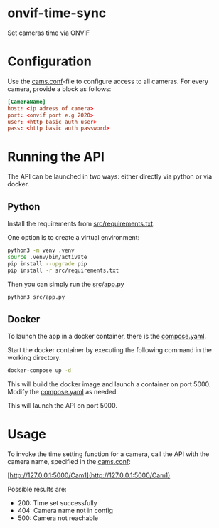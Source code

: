 # onvif-time-sync
Set cameras time via ONVIF

# Configuration
Use the [cams.conf](cams.conf)-file to configure access to all cameras.
For every camera, provide a block as follows:
```conf
[CameraName]
host: <ip adress of camera>
port: <onvif port e.g 2020>
user: <http basic auth user>
pass: <http basic auth password>
```

# Running the API
The API can be launched in two ways: either directly via python or via docker.

## Python
Install the requirements from [src/requirements.txt](src/requirements.txt).

One option is to create a virtual environment:
```bash
python3 -m venv .venv
source .venv/bin/activate
pip install --upgrade pip
pip install -r src/requirements.txt
```

Then you can simply run the [src/app.py](src/app.py)
```bash
python3 src/app.py
```

## Docker
To launch the app in a docker container, there is the [compose.yaml](compose.yaml).

Start the docker container by executing the following command in the working directory:
```bash
docker-compose up -d
```

This will build the docker image and launch a container on port 5000.
Modify the [compose.yaml](compose.yaml) as needed.

This will launch the API on port 5000.

# Usage
To invoke the time setting function for a camera, call the API with the camera name, specified in the [cams.conf](cams.conf):

[http://127.0.0.1:5000/Cam1](http://127.0.0.1:5000/Cam1)

Possible results are:
 * 200: Time set successfully
 * 404: Camera name not in config
 * 500: Camera not reachable